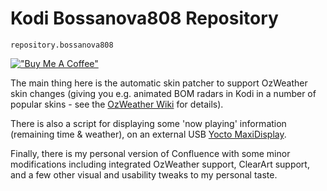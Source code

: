 Kodi Bossanova808 Repository
===================================

`repository.bossanova808`

[!["Buy Me A Coffee"](https://www.buymeacoffee.com/assets/img/custom_images/orange_img.png)](https://www.buymeacoffee.com/bossanova808) 

The main thing here is the automatic skin patcher to support OzWeather skin changes (giving you e.g. animated BOM radars in Kodi in a number of popular skins - see the [OzWeather Wiki](https://kodi.wiki/index.php?title=Add-on:Oz_Weather) for details).

There is also a script for displaying some 'now playing' information (remaining time & weather), on an external USB [Yocto MaxiDisplay](https://www.yoctopuce.com/EN/products/usb-displays/yocto-maxidisplay).

Finally, there is my personal version of Confluence with some minor modifications including integrated OzWeather support, ClearArt support, and a few other visual and usability tweaks to my personal taste.



